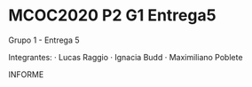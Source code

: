 # MCOC2020 P2 G1 Entrega5
Grupo 1 - Entrega 5 

Integrantes: 
· Lucas Raggio
· Ignacia Budd
· Maximiliano Poblete

INFORME 
